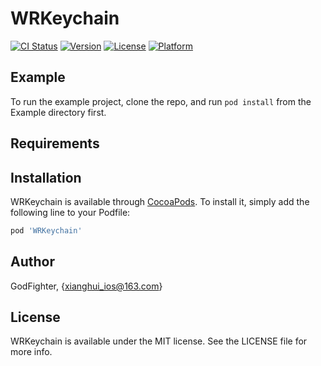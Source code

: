 # WRKeychain

[![CI Status](https://img.shields.io/travis/GodFighter/WRKeychain.svg?style=flat)](https://travis-ci.org/GodFighter/WRKeychain)
[![Version](https://img.shields.io/cocoapods/v/WRKeychain.svg?style=flat)](https://cocoapods.org/pods/WRKeychain)
[![License](https://img.shields.io/cocoapods/l/WRKeychain.svg?style=flat)](https://cocoapods.org/pods/WRKeychain)
[![Platform](https://img.shields.io/cocoapods/p/WRKeychain.svg?style=flat)](https://cocoapods.org/pods/WRKeychain)

## Example

To run the example project, clone the repo, and run `pod install` from the Example directory first.

## Requirements

## Installation

WRKeychain is available through [CocoaPods](https://cocoapods.org). To install
it, simply add the following line to your Podfile:

```ruby
pod 'WRKeychain'
```

## Author

GodFighter, {xianghui_ios@163.com}

## License

WRKeychain is available under the MIT license. See the LICENSE file for more info.
